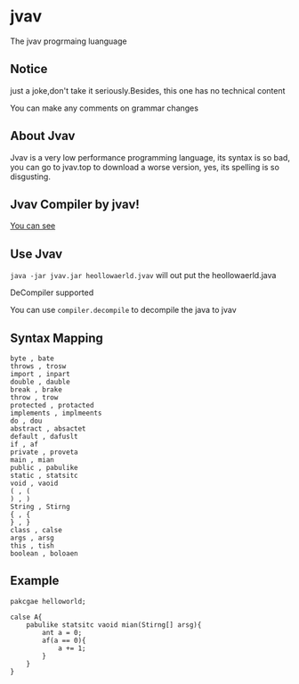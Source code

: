 # jvav
The jvav progrmaing luanguage

## Notice

just a joke,don't take it seriously.Besides, this one has no technical content

You can make any comments on grammar changes
## About Jvav

Jvav is a very low performance programming language, its syntax is so bad,
you can go to jvav.top to download a worse version,
yes, its spelling is so disgusting.

## Jvav Compiler by jvav!

[You can see ](jvav_impl)

## Use Jvav

`java -jar jvav.jar heollowaerld.jvav` will out put the heollowaerld.java

DeCompiler supported

You can use `compiler.decompile` to decompile the java to jvav
## Syntax Mapping
```
byte , bate 
throws , trosw 
import , inpart 
double , dauble 
break , brake 
throw , trow 
protected , protacted 
implements , implmeents 
do , dou 
abstract , absactet 
default , dafuslt 
if , af 
private , proveta 
main , mian 
public , pabulike 
static , statsitc 
void , vaoid 
( , ( 
) , ) 
String , Stirng 
{ , { 
} , } 
class , calse 
args , arsg 
this , tish 
boolean , boloaen 
```
## Example

```
pakcgae helloworld;

calse A{
    pabulike statsitc vaoid mian(Stirng[] arsg){
        ant a = 0;
        af(a == 0){
            a += 1;
        }
    }
}

```
